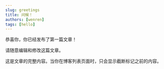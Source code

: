 ```yaml
---
slug: greetings
title: 问候！
authors: [wenren]
tags: [hello]
---
```


恭喜你，你已经发布了第一篇文章！

请随意编辑和修改这篇文章。

<!-- truncate -->

这是文章的完整内容。当你在博客列表页面时，只会显示截断标记之前的内容。 